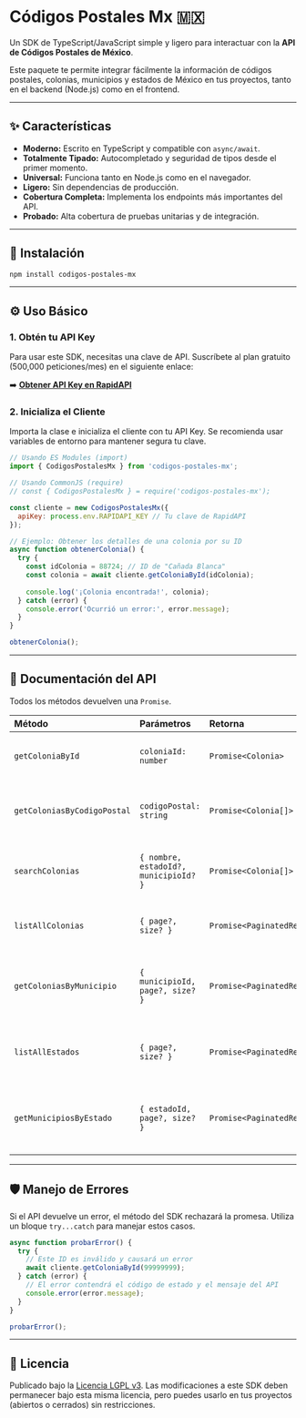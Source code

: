 # Códigos Postales Mx 🇲🇽

Un SDK de TypeScript/JavaScript simple y ligero para interactuar con la **API de Códigos Postales de México**.

Este paquete te permite integrar fácilmente la información de códigos postales, colonias, municipios y estados de México en tus proyectos, tanto en el backend (Node.js) como en el frontend.



---

## ✨ Características

* **Moderno:** Escrito en TypeScript y compatible con `async/await`.
* **Totalmente Tipado:** Autocompletado y seguridad de tipos desde el primer momento.
* **Universal:** Funciona tanto en Node.js como en el navegador.
* **Ligero:** Sin dependencias de producción.
* **Cobertura Completa:** Implementa los endpoints más importantes del API.
* **Probado:** Alta cobertura de pruebas unitarias y de integración.

---

## 🚀 Instalación

```bash
npm install codigos-postales-mx
```

---

## ⚙️ Uso Básico

### 1. Obtén tu API Key

Para usar este SDK, necesitas una clave de API. Suscríbete al plan gratuito (500,000 peticiones/mes) en el siguiente enlace:

➡️ **[Obtener API Key en RapidAPI](https://rapidapi.com/risabeatbox/api/codigos-postales-de-mexico1)**

### 2. Inicializa el Cliente

Importa la clase e inicializa el cliente con tu API Key. Se recomienda usar variables de entorno para mantener segura tu clave.

```javascript
// Usando ES Modules (import)
import { CodigosPostalesMx } from 'codigos-postales-mx';

// Usando CommonJS (require)
// const { CodigosPostalesMx } = require('codigos-postales-mx');

const cliente = new CodigosPostalesMx({
  apiKey: process.env.RAPIDAPI_KEY // Tu clave de RapidAPI
});

// Ejemplo: Obtener los detalles de una colonia por su ID
async function obtenerColonia() {
  try {
    const idColonia = 88724; // ID de "Cañada Blanca"
    const colonia = await cliente.getColoniaById(idColonia);
    
    console.log('¡Colonia encontrada!', colonia);
  } catch (error) {
    console.error('Ocurrió un error:', error.message);
  }
}

obtenerColonia();
```

---

## 📖 Documentación del API

Todos los métodos devuelven una `Promise`.

| Método | Parámetros | Retorna | Descripción |
| :--- | :--- | :--- | :--- |
| `getColoniaById` | `coloniaId: number` | `Promise<Colonia>` | Obtiene los detalles de una colonia por su ID. |
| `getColoniasByCodigoPostal` | `codigoPostal: string` | `Promise<Colonia[]>` | Lista las colonias asociadas a un código postal. |
| `searchColonias` | `{ nombre, estadoId?, municipioId? }` | `Promise<Colonia[]>` | Busca colonias por nombre, con filtros opcionales. |
| `listAllColonias` | `{ page?, size? }` | `Promise<PaginatedResponse<Colonia>>` | Lista todas las colonias de forma paginada. |
| `getColoniasByMunicipio` | `{ municipioId, page?, size? }` | `Promise<PaginatedResponse<Colonia>>` | Lista las colonias de un municipio de forma paginada. |
| `listAllEstados` | `{ page?, size? }` | `Promise<PaginatedResponse<Estado>>` | Lista todos los estados de México de forma paginada. |
| `getMunicipiosByEstado` | `{ estadoId, page?, size? }` | `Promise<PaginatedResponse<Municipio>>` | Lista los municipios de un estado de forma paginada. |

---

## 🛡️ Manejo de Errores

Si el API devuelve un error, el método del SDK rechazará la promesa. Utiliza un bloque `try...catch` para manejar estos casos.

```javascript
async function probarError() {
  try {
    // Este ID es inválido y causará un error
    await cliente.getColoniaById(99999999);
  } catch (error) {
    // El error contendrá el código de estado y el mensaje del API
    console.error(error.message); 
  }
}

probarError();
```

---

## 📜 Licencia

Publicado bajo la [Licencia LGPL v3](https://www.gnu.org/licenses/lgpl-3.0). Las modificaciones a este SDK deben permanecer bajo esta misma licencia, pero puedes usarlo en tus proyectos (abiertos o cerrados) sin restricciones.